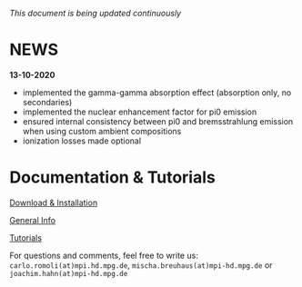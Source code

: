  
*This document is being updated continuously*

 

NEWS
====
**13-10-2020**
- implemented the gamma-gamma absorption effect (absorption only, no secondaries)
- implemented the nuclear enhancement factor for pi0 emission
- ensured internal consistency between pi0 and bremsstrahlung emission when using custom ambient compositions
- ionization losses made optional

Documentation & Tutorials
=========================
[Download & Installation](download_installation.md) 

[General Info](documentation.md)

[Tutorials](tutorials_main.md)








 
 
For questions and comments, feel free to write us: `carlo.romoli(at)mpi.hd.mpg.de`, `mischa.breuhaus(at)mpi-hd.mpg.de` or `joachim.hahn(at)mpi-hd.mpg.de`


